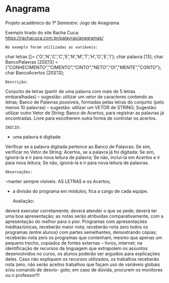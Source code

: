 # Anagrama
Projeto acadêmico do 1º Semestre: Jogo de Anagrama  

Exemplo tirado do site Racha Cuca: https://rachacuca.com.br/palavras/anagramas/

    No exemplo foram utilizadas as variáveis:
char letras []= {'O','N','C','C','E','N','M','T','H','O','E','I'};
char palavra [13];
char BancoPalavras [20][13] = {"CONHECIMENTO","CIMENTO","CINTO","NETO","OI","MENTE","CONTO"};
char BancoAcertos [20][13];

    Descrição:

Conjunto de letras (partir de uma palavra com mais de 5 letras embaralhadas) – sugestão: utilizar um vetor de caracteres contendo as letras;
Banco de Palavras possíveis, formadas pelas letras do conjunto (pelo menos 10 palavras) – sugestão: utilizar um VETOR de STRING;
Sugestão: utilizar outro Vetor de String: Banco de Acertos, para registrar as palavras já encontradas. Livre para escolherem outra forma de controlar os acertos.
 
    INÍCIO:

- uma palavra é digitada:

Verificar se a palavra digitada pertence ao Banco de Palavras:
Se sim, verificar no Vetor de String: Acertos, se a palavra já foi digitada:
Se sim, ignorá-la e ir para nova leitura de palavra;
Se não, incluí-la em Acertos e ir para nova leitura;
Se não, ignorá-la e ir para nova leitura de palavras.
 
    Observações:

-manter sempre visíveis: AS LETRAS e os Acertos;

- a divisão do programa em módulos, fica a cargo de cada equipe.

    Avaliação:

deverá executar corretamente;
deverá atender o que se pede;
deverá ter uma boa apresentação;
as notas serão atribuídas comparativamente, com a apresentação do melhor para o pior. Programas com apresentações inéditas/únicas, receberão maior nota;
receberão nota zero todos os programas (entre alunos) com partes semelhantes, demostrando cópias;
receberão nota zero os programas que contenham, mesmo que apenas um pequeno trecho, copiados de fontes externas – livros, internet;
na identificação de recursos da linguagem que extrapolem os assuntos desenvolvidos no curso, os alunos poderão ser arguidos para explicações deles. Caso não expliquem os recursos utilizados, os trabalhos receberão nota zero;
não serão aceitos trabalhos que façam uso de variáveis globais e/ou comando de desvio- goto;
em caso de dúvida, procurem os monitores ou o professor!!!

